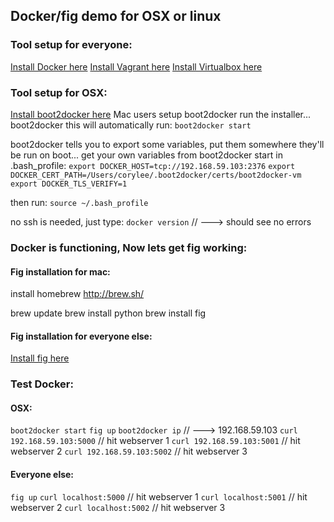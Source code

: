 ## Docker/fig demo for OSX or linux

### Tool setup for everyone:
[Install Docker here](https://docs.docker.com/installation/mac/)
[Install Vagrant here](http://www.vagrantup.com/downloads.html)
[Install Virtualbox here](https://www.virtualbox.org/wiki/Downloads)


### Tool setup for OSX:
[Install boot2docker here](http://boot2docker.io/)
Mac users setup boot2docker
run the installer... boot2docker
this will automatically run:
`boot2docker start`

boot2docker tells you to export some variables, put them somewhere they'll be run on boot...
get your own variables from boot2docker start
in .bash_profile:
`export DOCKER_HOST=tcp://192.168.59.103:2376`
`export DOCKER_CERT_PATH=/Users/corylee/.boot2docker/certs/boot2docker-vm`
`export DOCKER_TLS_VERIFY=1`
  
then run:
`source ~/.bash_profile`

no ssh is needed, just type:
`docker version` // ---> should see no errors


### Docker is functioning, Now lets get fig working:
#### Fig installation for mac:
install homebrew
http://brew.sh/

brew update
brew install python
brew install fig


#### Fig installation for everyone else:
[Install fig here](http://www.fig.sh/)


### Test Docker:
#### OSX:
`boot2docker start`
`fig up`
`boot2docker ip` // ---> 192.168.59.103
`curl 192.168.59.103:5000` // hit webserver 1
`curl 192.168.59.103:5001` // hit webserver 2
`curl 192.168.59.103:5002` // hit webserver 3

#### Everyone else:
`fig up`
`curl localhost:5000` // hit webserver 1
`curl localhost:5001` // hit webserver 2
`curl localhost:5002` // hit webserver 3
